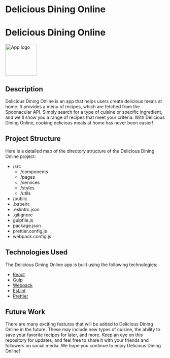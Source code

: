 <!DOCTYPE html>
<html>
  <head>
    <h1>Delicious Dining Online</h1>
  </head>
  <body>
    <h1>Delicious Dining Online</h1>
    <img src="https://www.feastingathome.com/wp-content/uploads/2022/05/Thai-Basil-Chicken-15-380x570.jpg" width="100" height="100" alt="App logo">
    <h2>Description</h2>
<p>Delicious Dining Online is an app that helps users create delicious meals at home. It provides a menu of recipes, which are fetched from the Spoonacular API. Simply search for a type of cuisine or specific ingredient, and we'll show you a range of recipes that meet your criteria. With Delicious Dining Online, cooking delicious meals at home has never been easier!</p>
    <h2>Project Structure</h2>
    <p>Here is a detailed map of the directory structure of the Delicious Dining Online project:</p>
    <ul>
      <li>/src
        <ul>
          <li>/components</li>
          <li>/pages</li>
          <li>/services</li>
          <li>/styles</li>
          <li>/utils</li>
        </ul>
      </li>
      <li>/public</li>
      <li>.babelrc</li>
      <li>.eslintrc.json</li>
      <li>.gitignore</li>
      <li>gulpfile.js</li>
      <li>package.json</li>
      <li>prettier.config.js</li>
      <li>webpack.config.js</li>
    </ul>
    <h2>Technologies Used</h2>
    <p>The Delicious Dining Online app is built using the following technologies:</p>
    <ul>
      <li><a href="https://reactjs.org/docs/getting-started.html">React</a></li>
      <li><a href="https://gulpjs.com/docs/en/getting-started/quick-start">Gulp</a></li>
      <li><a href="https://webpack.js.org/concepts/">Webpack</a></li>
      <li><a href="https://eslint.org/docs/user-guide/getting-started">EsLint</a></li>
      <li><a href="https://prettier.io/docs/en/install.html">Prettier</a></li>
    </ul>
    <h2>Future Work</h2>
<p>There are many exciting features that will be added to Delicious Dining Online in the future. These may include new types of cuisine, the ability to save your favorite recipes for later, and more. Keep an eye on this repository for updates, and feel free to share it with your friends and followers on social media. We hope you continue to enjoy Delicious Dining Online!</p>

